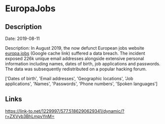 # EuropaJobs

## Description

Date: 2019-08-11

Description:
In August 2019, the now defunct European jobs website <a href="https://webcache.googleusercontent.com/search?q=cache:Qk_zaGEqx70J:https://en.europa.jobs/+&cd=1&hl=en&ct=clnk&gl=au" target="_blank" rel="noopener">europa.jobs</a> (Google cache link) suffered a data breach. The incident exposed 226k unique email addresses alongside extensive personal information including names, dates of birth, job applications and passwords. The data was subsequently redistributed on a popular hacking forum.


['Dates of birth', 'Email addresses', 'Geographic locations', 'Job applications', 'Names', 'Passwords', 'Phone numbers', 'Spoken languages']

## Links

https://link-to.net/1229997/577.5186290629341/dynamic/?r=ZXVyb3BhLmpvYnM=